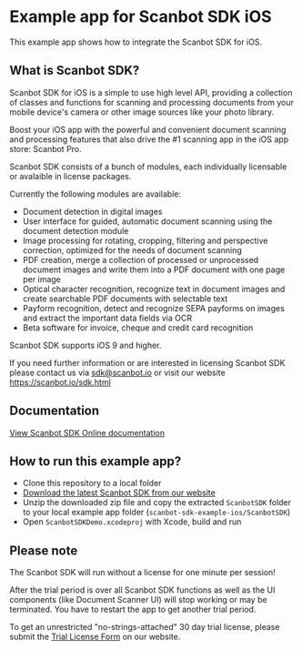 # Example app for Scanbot SDK iOS

This example app shows how to integrate the Scanbot SDK for iOS.


## What is Scanbot SDK?

Scanbot SDK for iOS is a simple to use high level API, providing a collection of classes and functions
for scanning and processing documents from your mobile device's camera or other image sources like your photo library.

Boost your iOS app with the powerful and convenient document scanning and processing features that also drive the #1
scanning app in the iOS app store: Scanbot Pro.

Scanbot SDK consists of a bunch of modules, each individually licensable or avalaible in license packages.

Currently the following modules are available:
- Document detection in digital images
- User interface for guided, automatic document scanning using the document detection module
- Image processing for rotating, cropping, filtering and perspective correction, optimized for the needs of document
scanning
- PDF creation, merge a collection of processed or unprocessed document images and write them into a PDF document with
one page per image
- Optical character recognition, recognize text in document images and create searchable PDF documents with
selectable text
- Payform recognition, detect and recognize SEPA payforms on images and extract the important data fields via OCR
- Beta software for invoice, cheque and credit card recognition

Scanbot SDK supports iOS 9 and higher.

If you need further information or are interested in licensing Scanbot SDK please contact us via sdk@scanbot.io
or visit our website https://scanbot.io/sdk.html



## Documentation

[View Scanbot SDK Online documentation](https://scanbotsdk.github.io/documentation/ios/)



## How to run this example app?

- Clone this repository to a local folder
- [Download the latest Scanbot SDK from our website](https://scanbot.io/sdk.html)
- Unzip the downloaded zip file and copy the extracted `ScanbotSDK` folder to your local example app folder (`scanbot-sdk-example-ios/ScanbotSDK`)
- Open `ScanbotSDKDemo.xcodeproj` with Xcode, build and run


## Please note

The Scanbot SDK will run without a license for one minute per session!

After the trial period is over all Scanbot SDK functions as well as the UI components (like Document Scanner UI) will stop working or may be terminated.
You have to restart the app to get another trial period.

To get an unrestricted "no-strings-attached" 30 day trial license, please submit the [Trial License Form](https://scanbot.io/sdk/trial.html) on our website.

